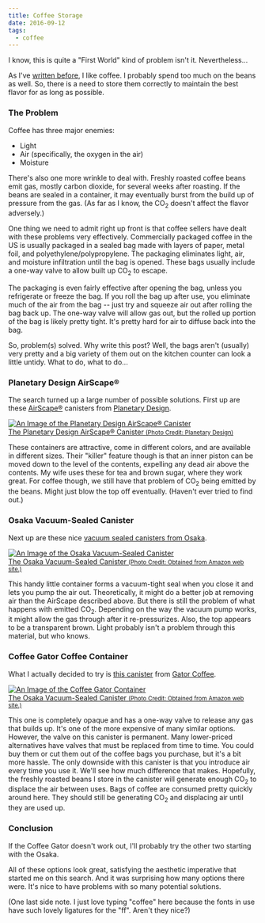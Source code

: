 ```yaml
---
title: Coffee Storage
date: 2016-09-12
tags:
  - coffee
---
```


I know, this is quite a "First World" kind of problem isn't it. Nevertheless...

As I've [written before](https://clartaq.github.io/yo-dave/2015/05/10/2015-05-10-i-drink-coffee-because-it-tastes-good/), I like coffee. I probably spend too much on the beans as well. So, there is a need to store them correctly to maintain the best flavor for as long as possible.

### The Problem ###

Coffee has three major enemies:

- Light
- Air (specifically, the oxygen in the air)
- Moisture

There's also one more wrinkle to deal with. Freshly roasted coffee beans emit gas, mostly carbon dioxide, for several weeks after roasting. If the beans are sealed in a container, it may eventually burst from the build up of pressure from the gas. (As far as I know, the CO<sub>2</sub> doesn't affect the flavor adversely.)

One thing we need to admit right up front is that coffee sellers have dealt with these problems very effectively. Commercially packaged coffee in the US is usually packaged in a sealed bag made with layers of paper, metal foil, and polyethylene/polypropylene. The packaging eliminates light, air, and moisture infiltration until the bag is opened. These bags usually include a one-way valve to allow built up CO<sub>2</sub> to escape.

The packaging is even fairly effective after opening the bag, unless you refrigerate or freeze the bag. If you roll the bag up after use, you eliminate much of the air from the bag -- just try and squeeze air out after rolling the bag back up. The one-way valve will allow gas out, but the rolled up portion of the bag is likely pretty tight. It's pretty hard for air to diffuse back into the bag.

So, problem(s) solved. Why write this post? Well, the bags aren't (usually) very pretty and a big variety of them out on the kitchen counter can look a little untidy. What to do, what to do...

### Planetary Design AirScape® ###

The search turned up a large number of possible solutions. First up are these [AirScape®](http://planetarydesign.com/products/airscape-kitchen-canisters/) canisters from [Planetary Design](http://planetarydesign.com/).

[![An Image of the Planetary Design AirScape® Canister](https://github.com/clartaq/yo-dave/raw/master/images/2016-09-12-AS-brushed-steel.jpg) <br>The Planetary Design AirScape® Canister <small>(Photo Credit: Planetary Design)</small>](https://github.com/clartaq/yo-dave/raw/master/images/2016-09-12-AS-brushed-steel.jpg)

These containers are attractive, come in different colors, and are available in different sizes. Their "killer" feature though is that an inner piston can be moved down to the level of the contents, expelling any dead air above the contents. My wife uses these for tea and brown sugar, where they work great. For coffee though, we still have that problem of CO<sub>2</sub> being emitted by the beans. Might just blow the top off eventually. (Haven't ever tried to find out.)

### Osaka Vacuum-Sealed Canister ###

Next up are these nice [vacuum sealed canisters from Osaka](https://www.amazon.com/Osaka-Canister-Stainless-Container-Tempozan/dp/B01CZ0HBHW/ref=pd_ybh_a_11?ie=UTF8&refRID=EK8NPNAY4Q1YPY574MQ6).

[![An Image of the Osaka Vacuum-Sealed Canister](https://github.com/clartaq/yo-dave/raw/master/images/2016-09-12-Osaka_Vacuum_Container.jpg)<br>The Osaka Vacuum-Sealed Canister <small>(Photo Credit: Obtained from Amazon web site.)</small>](https://github.com/clartaq/yo-dave/raw/master/images/2016-09-12-Osaka_Vacuum_Container.jpg)

This handy little container forms a vacuum-tight seal when you close it and lets you pump the air out. Theoretically, it might do a better job at removing air than the AirScape described above. But there is still the problem of what happens with emitted CO<sub>2</sub>. Depending on the way the vacuum pump works, it might allow the gas through after it re-pressurizes. Also, the top appears to be a transparent brown. Light probably isn't a problem through this material, but who knows.

### Coffee Gator Coffee Container ###

What I actually decided to try is [this canister](https://www.amazon.com/Large-Coffee-Canister-Fresher-Container/dp/B01E1KFGZS/ref=pd_ybh_a_16?ie=UTF8&psc=1&refRID=NS8MXMFTGNZX501NWGCC) from [Gator Coffee](https://coffeegator.com/).

[![An Image of the Coffee Gator Container](https://github.com/clartaq/yo-dave/raw/master/images/2016-09-12-Large_Coffee_Gator_Canister.jpg)<br>The Osaka Vacuum-Sealed Canister <small>(Photo Credit: Obtained from Amazon web site.)</small>](https://github.com/clartaq/yo-dave/raw/master/images/2016-09-12-Large_Coffee_Gator_Canister.jpg)

This one is completely opaque and has a one-way valve to release any gas that builds up. It's one of the more expensive of many similar options. However, the valve on this canister is permanent. Many lower-priced alternatives have valves that must be replaced from time to time. You could buy them or cut them out of the coffee bags you purchase, but it's a bit more hassle. The only downside with this canister is that you introduce air every time you use it. We'll see how much difference that makes. Hopefully, the freshly roasted beans I store in the canister will generate enough CO<sub>2</sub> to displace the air between uses. Bags of coffee are consumed pretty quickly around here. They should still be generating CO<sub>2</sub> and displacing air until they are used up.

### Conclusion ###

If the Coffee Gator doesn't work out, I'll probably try the other two starting with the Osaka.

All of these options look great, satisfying the aesthetic imperative that started me on this search. And it was surprising how many options there were. It's nice to have problems with so many potential solutions.

(One last side note. I just love typing "coffee" here because the fonts in use have such lovely ligatures for the "ff". Aren't they nice?)